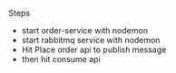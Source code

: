 Steps
- start order-service with nodemon
- start rabbitmq service with nodemon
- Hit Place order api to publish message
- then hit consume api